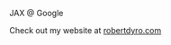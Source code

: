JAX @ Google

Check out my website at <a href="https://robertdyro.com/">robertdyro.com</a>

<!--I'm currently looking for full-time opportunities as a Research Scientist/Engineer in
optimization, accelerated computing, behavior modeling for robotics, and AVs in the 
second half of 2024.-->


<!--
**rdyro/rdyro** is a ✨ _special_ ✨ repository because its `README.md` (this file) appears on your GitHub profile.

Here are some ideas to get you started:

- 🔭 I’m currently working on ...
- 🌱 I’m currently learning ...
- 👯 I’m looking to collaborate on ...
- 🤔 I’m looking for help with ...
- 💬 Ask me about ...
- 📫 How to reach me: ...
- 😄 Pronouns: ...
- ⚡ Fun fact: ...
-->

